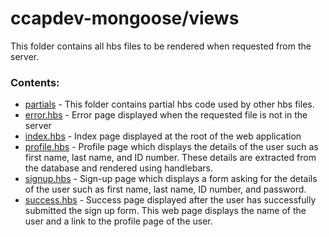 # ccapdev-mongoose/views

This folder contains all hbs files to be rendered when requested from the server.

### Contents:

- [partials](https://github.com/arvention/ccapdev-mongoose/tree/master/views/partials) - This folder contains partial hbs code used by other hbs files.
- [error.hbs](https://github.com/arvention/ccapdev-mongoose/blob/master/views/error.hbs) - Error page displayed when the requested file is not in the server
- [index.hbs](https://github.com/arvention/ccapdev-mongoose/blob/master/views/index.hbs) - Index page displayed at the root of the web application
- [profile.hbs](https://github.com/arvention/ccapdev-mongoose/blob/master/views/profile.hbs) - Profile page which displays the details of the user such as first name, last name, and ID number. These details are extracted from the database and rendered using handlebars.
- [signup.hbs](https://github.com/arvention/ccapdev-mongoose/blob/master/views/signup.hbs) - Sign-up page which displays a form asking for the details of the user such as first name, last name, ID number, and password.
- [success.hbs](https://github.com/arvention/ccapdev-mongoose/blob/master/views/success.hbs) - Success page displayed after the user has successfully submitted the sign up form. This web page displays the name of the user and a link to the profile page of the user.

